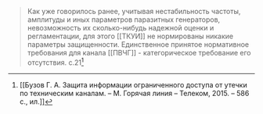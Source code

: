>Как уже говорилось ранее, учитывая нестабильность частоты, амплитуды и иных параметров паразитных генераторов, невозможность их сколько-нибудь надежной оценки и регламентации, для этого [[ТКУИ]] не нормированы никакие параметры защищенности. Единственное принятое нормативное требования для канала [[ПВЧГ]] - категорическое требование его отсутствия.
>с.21[^1] 


[^1]:[[Бузов Г. А. Защита информации ограниченного доступа от утечки по техническим каналам. – М. Горячая линия – Телеком, 2015. – 586 с., ил.]]